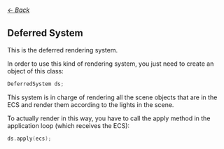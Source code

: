###### [<- Back](../documentation.md)
## Deferred System
This is the deferred rendering system.

In order to use this kind of rendering system, you just need to create an object of this class:
```c++
DeferredSystem ds;
```

This system is in charge of rendering all the scene objects that are in the ECS and render them according to the lights in the scene.

To actually render in this way, you have to call the apply method in the application loop (which receives the ECS):
```c++
ds.apply(ecs);
```